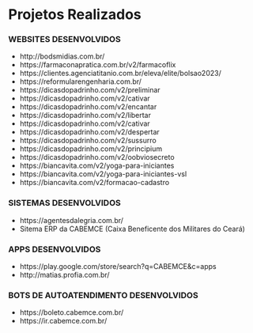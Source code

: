 <!DOCTYPE html>
<html lang="pt-BR">

<body>

<h1>Projetos Realizados</h1>

<h3>WEBSITES DESENVOLVIDOS</h3>

<ul>
<li>http://bodsmidias.com.br/</li>
<li>https://farmaconapratica.com.br/v2/farmacoflix</li>
<li>https://clientes.agenciatitanio.com.br/eleva/elite/bolsao2023/</li>
<li>https://reformularengenharia.com.br/</li>
<li>https://dicasdopadrinho.com/v2/preliminar</li>
<li>https://dicasdopadrinho.com/v2/cativar</li>
<li>https://dicasdopadrinho.com/v2/encantar</li>
<li>https://dicasdopadrinho.com/v2/libertar</li>
<li>https://dicasdopadrinho.com/v2/cativar</li>
<li>https://dicasdopadrinho.com/v2/despertar</li>
<li>https://dicasdopadrinho.com/v2/sussurro</li>
<li>https://dicasdopadrinho.com/v2/principium</li>
<li>https://dicasdopadrinho.com/v2/oobviosecreto</li>
<li>https://biancavita.com/v2/yoga-para-iniciantes</li>
<li>https://biancavita.com/v2/yoga-para-iniciantes-vsl</li>
<li>https://biancavita.com/v2/formacao-cadastro</li>
</ul>

<h3>SISTEMAS DESENVOLVIDOS</h3>
<ul>
<li>https://agentesdalegria.com.br/</li>
<li>Sitema ERP da CABEMCE (Caixa Beneficente dos Militares do Ceará)</li>
</ul>  
  
  
<h3>APPS DESENVOLVIDOS</h3>

<ul>
<li>https://play.google.com/store/search?q=CABEMCE&c=apps</li>
<li>http://matias.profia.com.br/</li>
</ul>

<h3>BOTS DE AUTOATENDIMENTO DESENVOLVIDOS </h3>

<ul>
<li>https://boleto.cabemce.com.br/</li>
<li>https://ir.cabemce.com.br/</li>
</ul>

</body>

</html>

